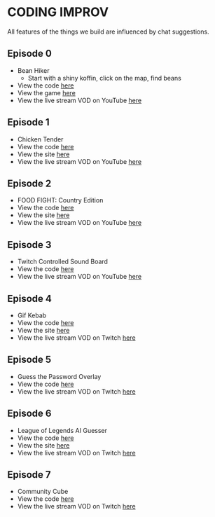 # CODING IMPROV

All features of the things we build are influenced by chat suggestions.

## Episode 0

- Bean Hiker
  - Start with a shiny koffin, click on the map, find beans
- View the code [here](./episode_000)
- View the game [here](https://bean-hiker.now.sh)
- View the live stream VOD on YouTube [here](https://www.youtube.com/watch?v=bDfKInreK0U&list=PLM_i0obccy3un5DwQw-wRq0QvoH1P_Wk0&index=1)

## Episode 1

- Chicken Tender
- View the code [here](./episode_001)
- View the site [here](https://chicken-tender.vercel.app/)
- View the live stream VOD on YouTube [here](https://www.youtube.com/watch?v=D0gaknHVaeI&list=PLM_i0obccy3un5DwQw-wRq0QvoH1P_Wk0&index=2)

## Episode 2

- FOOD FIGHT: Country Edition
- View the code [here](./episode_002)
- View the site [here](https://country-food-fight.surge.sh/?channel=codinggarden)
- View the live stream VOD on YouTube [here](https://www.youtube.com/watch?v=XFBhlidsFoc&list=PLM_i0obccy3un5DwQw-wRq0QvoH1P_Wk0&index=3)

## Episode 3

- Twitch Controlled Sound Board
- View the code [here](./episode_003)
- View the live stream VOD on YouTube [here](https://www.youtube.com/watch?v=VtfuiclLMlI&list=PLM_i0obccy3un5DwQw-wRq0QvoH1P_Wk0&index=4)

## Episode 4

- Gif Kebab
- View the code [here](./episode_004)
- View the site [here](https://gif-kebab.surge.sh/)
- View the live stream VOD on Twitch [here](https://www.twitch.tv/videos/887587488)

## Episode 5

- Guess the Password Overlay
- View the code [here](./episode_005)
- View the live stream VOD on Twitch [here](https://www.twitch.tv/videos/999210888)

## Episode 6

- League of Legends AI Guesser
- View the code [here](./episode_006)
- View the site [here](http://lol-ai-guesser.surge.sh)
- View the live stream VOD on Twitch [here](https://www.twitch.tv/videos/1022387017)

## Episode 7

- Community Cube
- View the code [here](./episode_007)
- View the live stream VOD on Twitch [here](https://www.twitch.tv/videos/1022368864)
